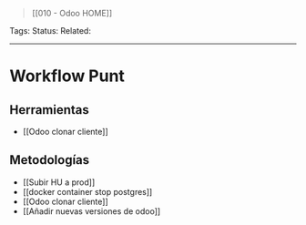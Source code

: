 > [[010 - Odoo HOME]]

Tags: 
Status: 
Related: 

___

# Workflow Punt

## Herramientas

- [[Odoo clonar cliente]]

## Metodologías

- [[Subir HU a prod]]
- [[docker container stop postgres]]
- [[Odoo clonar cliente]]
- [[Añadir nuevas versiones de odoo]]

